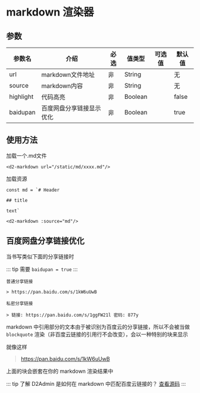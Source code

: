 # markdown 渲染器

## 参数

| 参数名 | 介绍 | 必选 | 值类型 | 可选值 | 默认值 |
| --- | --- | --- | --- | --- | --- |
| url | markdown文件地址 | 非 | String |  | 无 |
| source | markdown内容 | 非 | String |  | 无 |
| highlight | 代码高亮 | 非 | Boolean |  | false |
| baidupan | 百度网盘分享链接显示优化 | 非 | Boolean |  | true |

## 使用方法

加载一个.md文件

``` vue
<d2-markdown url="/static/md/xxxx.md"/>
```

加载资源

``` vue
const md = `# Header

## title

text`

<d2-markdown :source="md"/>
```

## 百度网盘分享链接优化

当书写类似下面的分享链接时

::: tip
需要 `baidupan = true`
:::

```
普通分享链接

> https://pan.baidu.com/s/1kW6uUwB

私密分享链接

> 链接: https://pan.baidu.com/s/1ggFW21l 密码: 877y
```

markdown 中引用部分的文本由于被识别为百度云的分享链接，所以不会被当做 `blockquote` 渲染（非百度云链接的引用行不会改变），会以一种特别的块来显示

就像这样

> https://pan.baidu.com/s/1kW6uUwB

上面的块会嵌套在你的 markdown 渲染结果中

::: tip
了解 D2Admin 是如何在 markdown 中匹配百度云链接的？ [查看源码](https://github.com/FairyEver/d2admin-vue-element/blob/master/src/components/core/Markdown/plugin/baidupan.js)
:::